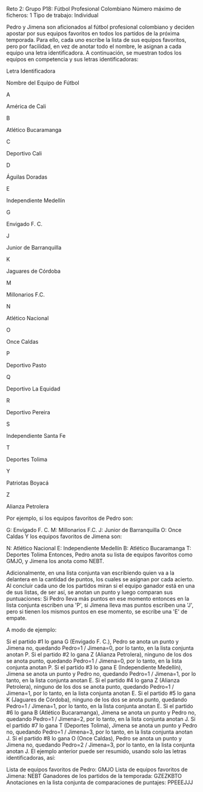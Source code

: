 Reto 2: Grupo P18: Fútbol Profesional Colombiano
Número máximo de ficheros: 1
Tipo de trabajo: Individual



Pedro y Jimena son aficionados al fútbol profesional colombiano y deciden apostar por sus equipos favoritos en todos los partidos de la próxima temporada. Para ello, cada uno escribe la lista de sus equipos favoritos, pero por facilidad, en vez de anotar todo el nombre, le asignan a cada equipo una letra identificadora. A continuación, se muestran todos los equipos en competencia y sus letras identificadoras: 

Letra Identificadora

Nombre del Equipo de Fútbol

A

América de Cali

B

Atlético Bucaramanga

C

Deportivo Cali

D

Águilas Doradas

E

Independiente Medellín

G

Envigado F. C.

J

Junior de Barranquilla

K

Jaguares de Córdoba

M

Millonarios F.C.

N

Atlético Nacional

O

Once Caldas

P

Deportivo Pasto

Q

Deportivo La Equidad

R

Deportivo Pereira

S

Independiente Santa Fe

T

Deportes Tolima

Y

Patriotas Boyacá

Z

Alianza Petrolera

 

Por ejemplo, si los equipos favoritos de Pedro son:

G: Envigado F. C.
M: Millonarios F.C.
J: Junior de Barranquilla
O: Once Caldas
Y los equipos favoritos de Jimena son:

N: Atlético Nacional
E: Independiente Medellín
B: Atlético Bucaramanga
T: Deportes Tolima
Entonces, Pedro anota su lista de equipos favoritos como GMJO, y Jimena los anota como NEBT.

Adicionalmente, en una lista conjunta van escribiendo quien va a la delantera en la cantidad de puntos, los cuales se asignan por cada acierto. Al concluir cada uno de los partidos miran si el equipo ganador está en una de sus listas, de ser así, se anotan un punto y luego comparan sus puntuaciones: Si Pedro lleva más puntos en ese momento entonces en la lista conjunta escriben una 'P', si Jimena lleva mas puntos escriben una 'J', pero si tienen los mismos puntos en ese momento, se escribe una 'E' de empate.

A modo de ejemplo:

Si el partido #1 lo gana G (Envigado F. C.), Pedro se anota un punto y Jimena no, quedando Pedro=1 / Jimena=0, por lo tanto, en la lista conjunta anotan P.
Si el partido #2 lo gana Z (Alianza Petrolera), ninguno de los dos se anota punto, quedando Pedro=1 / Jimena=0, por lo tanto, en la lista conjunta anotan P.
Si el partido #3 lo gana E (Independiente Medellín), Jimena se anota un punto y Pedro no, quedando Pedro=1 / Jimena=1, por lo tanto, en la lista conjunta anotan E.
Si el partido #4 lo gana Z (Alianza Petrolera), ninguno de los dos se anota punto, quedando Pedro=1 / Jimena=1, por lo tanto, en la lista conjunta anotan E.
Si el partido #5 lo gana K (Jaguares de Córdoba), ninguno de los dos se anota punto, quedando Pedro=1 / Jimena=1, por lo tanto, en la lista conjunta anotan E.
Si el partido #6 lo gana B (Atlético Bucaramanga), Jimena se anota un punto y Pedro no, quedando Pedro=1 / Jimena=2, por lo tanto, en la lista conjunta anotan J.
Si el partido #7 lo gana T (Deportes Tolima), Jimena se anota un punto y Pedro no, quedando Pedro=1 / Jimena=3, por lo tanto, en la lista conjunta anotan J.
Si el partido #8 lo gana O (Once Caldas), Pedro se anota un punto y Jimena no, quedando Pedro=2 / Jimena=3, por lo tanto, en la lista conjunta anotan J. 
El ejemplo anterior puede ser resumido, usando solo las letras identificadoras, así:

Lista de equipos favoritos de Pedro: GMJO
Lista de equipos favoritos de Jimena: NEBT
Ganadores de los partidos de la temporada: GZEZKBTO
Anotaciones en la lista conjunta de comparaciones de puntajes: PPEEEJJJ